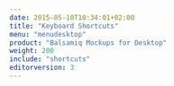 ```yaml
---
date: 2015-05-10T10:34:01+02:00
title: "Keyboard Shortcuts"
menu: "menudesktop"
product: "Balsamiq Mockups for Desktop"
weight: 200
include: "shortcuts"
editorversion: 3
---
```

